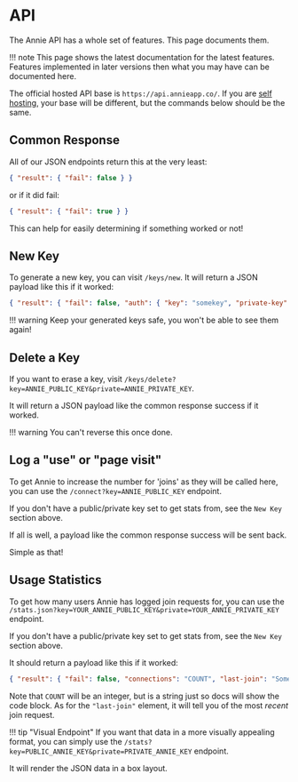 # API

The Annie API has a whole set of features. This page documents them.

!!! note
    This page shows the latest documentation for the latest features.
    Features implemented in later versions then what you may have
    can be documented here.

The official hosted API base is `https://api.annieapp.co/`.
If you are [self hosting](./selfhost.md), your base will be different, but the commands below should be the same.

## Common Response

All of our JSON endpoints return this at the very least:

```json
{ "result": { "fail": false } }
```

or if it did fail:

```json
{ "result": { "fail": true } }
```

This can help for easily determining if something worked or not!

## New Key

To generate a new key, you can visit `/keys/new`. It will return a JSON payload like this if it worked:

```json
{ "result": { "fail": false, "auth": { "key": "somekey", "private-key": "someotherkey" } } }
```

!!! warning
    Keep your generated keys safe,
    you won't be able to see them
    again!

## Delete a Key

If you want to erase a key, visit `/keys/delete?key=ANNIE_PUBLIC_KEY&private=ANNIE_PRIVATE_KEY`.

It will return a JSON payload like the common response success if it worked.

!!! warning
    You can't reverse this once done.

## Log a "use" or "page visit"

To get Annie to increase the number for 'joins' as they will be called here, you can use the `/connect?key=ANNIE_PUBLIC_KEY` endpoint.

If you don't have a public/private key set to get stats from, see the `New Key` section above.

If all is well, a payload like the common response success will be sent back.

Simple as that!

## Usage Statistics

To get how many users Annie has logged join requests for, you can use the `/stats.json?key=YOUR_ANNIE_PUBLIC_KEY&private=YOUR_ANNIE_PRIVATE_KEY` endpoint.

If you don't have a public/private key set to get stats from, see the `New Key` section above.

It should return a payload like this if it worked:

```json
{ "result": { "fail": false, "connections": "COUNT", "last-join": "SomeDateAndTime" } }
```

Note that `COUNT` will be an integer, but is a string just so docs will show the code block.
As for the `"last-join"` element, it will tell you of the most *recent* join request.

!!! tip "Visual Endpoint"
    If you want that data in a more visually appealing format,
    you can simply use the `/stats?key=PUBLIC_ANNIE_KEY&private=PRIVATE_ANNIE_KEY` endpoint.

It will render the JSON data in a box layout.
